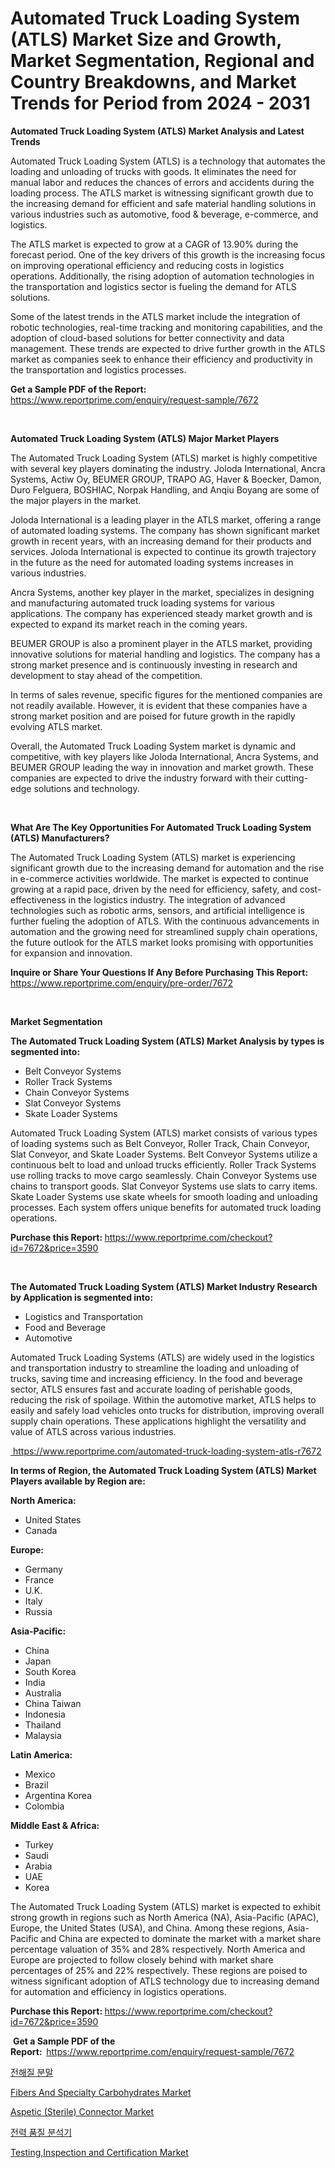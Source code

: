 <p><h1>Automated Truck Loading System (ATLS) Market Size and Growth, Market Segmentation, Regional and Country Breakdowns, and Market Trends for Period from 2024 -  2031</h1></p><p><strong>Automated Truck Loading System (ATLS) Market Analysis and Latest Trends</strong></p>
<p><p>Automated Truck Loading System (ATLS) is a technology that automates the loading and unloading of trucks with goods. It eliminates the need for manual labor and reduces the chances of errors and accidents during the loading process. The ATLS market is witnessing significant growth due to the increasing demand for efficient and safe material handling solutions in various industries such as automotive, food & beverage, e-commerce, and logistics.</p><p>The ATLS market is expected to grow at a CAGR of 13.90% during the forecast period. One of the key drivers of this growth is the increasing focus on improving operational efficiency and reducing costs in logistics operations. Additionally, the rising adoption of automation technologies in the transportation and logistics sector is fueling the demand for ATLS solutions.</p><p>Some of the latest trends in the ATLS market include the integration of robotic technologies, real-time tracking and monitoring capabilities, and the adoption of cloud-based solutions for better connectivity and data management. These trends are expected to drive further growth in the ATLS market as companies seek to enhance their efficiency and productivity in the transportation and logistics processes.</p></p>
<p><strong>Get a Sample PDF of the Report:&nbsp;</strong> <a href="https://www.reportprime.com/enquiry/request-sample/7672">https://www.reportprime.com/enquiry/request-sample/7672</a></p>
<p>&nbsp;</p>
<p><strong>Automated Truck Loading System (ATLS) Major Market Players</strong></p>
<p><p>The Automated Truck Loading System (ATLS) market is highly competitive with several key players dominating the industry. Joloda International, Ancra Systems, Actiw Oy, BEUMER GROUP, TRAPO AG, Haver & Boecker, Damon, Duro Felguera, BOSHIAC, Norpak Handling, and Anqiu Boyang are some of the major players in the market.</p><p>Joloda International is a leading player in the ATLS market, offering a range of automated loading systems. The company has shown significant market growth in recent years, with an increasing demand for their products and services. Joloda International is expected to continue its growth trajectory in the future as the need for automated loading systems increases in various industries.</p><p>Ancra Systems, another key player in the market, specializes in designing and manufacturing automated truck loading systems for various applications. The company has experienced steady market growth and is expected to expand its market reach in the coming years.</p><p>BEUMER GROUP is also a prominent player in the ATLS market, providing innovative solutions for material handling and logistics. The company has a strong market presence and is continuously investing in research and development to stay ahead of the competition.</p><p>In terms of sales revenue, specific figures for the mentioned companies are not readily available. However, it is evident that these companies have a strong market position and are poised for future growth in the rapidly evolving ATLS market.</p><p>Overall, the Automated Truck Loading System market is dynamic and competitive, with key players like Joloda International, Ancra Systems, and BEUMER GROUP leading the way in innovation and market growth. These companies are expected to drive the industry forward with their cutting-edge solutions and technology.</p></p>
<p>&nbsp;</p>
<p><strong>What Are The Key Opportunities For Automated Truck Loading System (ATLS) Manufacturers?</strong></p>
<p><p>The Automated Truck Loading System (ATLS) market is experiencing significant growth due to the increasing demand for automation and the rise in e-commerce activities worldwide. The market is expected to continue growing at a rapid pace, driven by the need for efficiency, safety, and cost-effectiveness in the logistics industry. The integration of advanced technologies such as robotic arms, sensors, and artificial intelligence is further fueling the adoption of ATLS. With the continuous advancements in automation and the growing need for streamlined supply chain operations, the future outlook for the ATLS market looks promising with opportunities for expansion and innovation.</p></p>
<p><strong>Inquire or Share Your Questions If Any Before Purchasing This Report:</strong> <a href="https://www.reportprime.com/enquiry/pre-order/7672">https://www.reportprime.com/enquiry/pre-order/7672</a></p>
<p>&nbsp;</p>
<p><strong>Market Segmentation</strong></p>
<p><strong>The Automated Truck Loading System (ATLS) Market Analysis by types is segmented into:</strong></p>
<p><ul><li>Belt Conveyor Systems</li><li>Roller Track Systems</li><li>Chain Conveyor Systems</li><li>Slat Conveyor Systems</li><li>Skate Loader Systems</li></ul></p>
<p><p>Automated Truck Loading System (ATLS) market consists of various types of loading systems such as Belt Conveyor, Roller Track, Chain Conveyor, Slat Conveyor, and Skate Loader Systems. Belt Conveyor Systems utilize a continuous belt to load and unload trucks efficiently. Roller Track Systems use rolling tracks to move cargo seamlessly. Chain Conveyor Systems use chains to transport goods. Slat Conveyor Systems use slats to carry items. Skate Loader Systems use skate wheels for smooth loading and unloading processes. Each system offers unique benefits for automated truck loading operations.</p></p>
<p><strong>Purchase this Report:&nbsp;</strong><a href="https://www.reportprime.com/checkout?id=7672&price=3590">https://www.reportprime.com/checkout?id=7672&price=3590</a></p>
<p>&nbsp;</p>
<p><strong>The Automated Truck Loading System (ATLS) Market Industry Research by Application is segmented into:</strong></p>
<p><ul><li>Logistics and Transportation</li><li>Food and Beverage</li><li>Automotive</li></ul></p>
<p><p>Automated Truck Loading Systems (ATLS) are widely used in the logistics and transportation industry to streamline the loading and unloading of trucks, saving time and increasing efficiency. In the food and beverage sector, ATLS ensures fast and accurate loading of perishable goods, reducing the risk of spoilage. Within the automotive market, ATLS helps to easily and safely load vehicles onto trucks for distribution, improving overall supply chain operations. These applications highlight the versatility and value of ATLS across various industries.</p></p>
<p><a href="https://www.reportprime.com/automated-truck-loading-system-atls-r7672">&nbsp;https://www.reportprime.com/automated-truck-loading-system-atls-r7672</a></p>
<p><strong>In terms of Region, the Automated Truck Loading System (ATLS) Market Players available by Region are:</strong></p>
<p>
    <p> <strong> North America: </strong>
        <ul>
            <li>United States</li>
            <li>Canada</li>
        </ul>
        </p> 
    <p> <strong> Europe: </strong>
        <ul>
            <li>Germany</li>
            <li>France</li>
            <li>U.K.</li>
            <li>Italy</li>
            <li>Russia</li>
        </ul>
        </p> 
    <p> <strong> Asia-Pacific: </strong>
        <ul>
            <li>China</li>
            <li>Japan</li>
            <li>South Korea</li>
            <li>India</li>
            <li>Australia</li>
            <li>China Taiwan</li>
            <li>Indonesia</li>
            <li>Thailand</li>
            <li>Malaysia</li>
        </ul>
        </p> 
    <p> <strong> Latin America: </strong>
        <ul>
            <li>Mexico</li>
            <li>Brazil</li>
            <li>Argentina Korea</li>
            <li>Colombia</li>
        </ul>
        </p> 
    <p> <strong> Middle East & Africa: </strong>
        <ul>
            <li>Turkey</li>
            <li>Saudi</li>
            <li>Arabia</li>
            <li>UAE</li>
            <li>Korea</li>
        </ul>
    </p>
    </p>
<p><p>The Automated Truck Loading System (ATLS) market is expected to exhibit strong growth in regions such as North America (NA), Asia-Pacific (APAC), Europe, the United States (USA), and China. Among these regions, Asia-Pacific and China are expected to dominate the market with a market share percentage valuation of 35% and 28% respectively. North America and Europe are projected to follow closely behind with market share percentages of 25% and 22% respectively. These regions are poised to witness significant adoption of ATLS technology due to increasing demand for automation and efficiency in logistics operations.</p></p>
<p><strong>Purchase this Report: </strong><a href="https://www.reportprime.com/checkout?id=7672&price=3590">https://www.reportprime.com/checkout?id=7672&price=3590</a></p>
<p>&nbsp;<strong>Get a Sample PDF of the Report:&nbsp;&nbsp;</strong><a href="https://www.reportprime.com/enquiry/request-sample/7672">https://www.reportprime.com/enquiry/request-sample/7672</a></p>
<p><strong></strong></p>
<p><p><a href="https://github.com/valroy852/Market-Research-Report-List-1/blob/main/154855472367.md">전해질 분말</a></p><p><a href="https://www.linkedin.com/pulse/fibers-specialty-carbohydrates-market-size-share-amp-jz4fc">Fibers And Specialty Carbohydrates Market</a></p><p><a href="https://github.com/wusalecollins540tpqoz/Market-Research-Report-List-2/blob/main/aspetic-sterile-connector-market.md">Aspetic (Sterile) Connector Market</a></p><p><a href="https://medium.com/@clairhane1954/%EC%A0%84%EB%A0%A5-%ED%92%88%EC%A7%88-%EB%B6%84%EC%84%9D%EA%B8%B0-%EC%8B%9C%EC%9E%A5-%EA%B7%9C%EB%AA%A8-cagr-%ED%8A%B8%EB%A0%8C%EB%93%9C-2024-2030-63e55b15575d">전력 품질 분석기</a></p><p><a href="https://www.linkedin.com/pulse/testinginspection-certification-market-centers-aspects-xsvhe">Testing,Inspection and Certification Market</a></p></p>